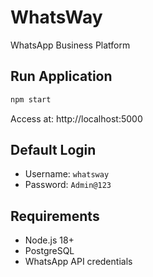 # WhatsWay

WhatsApp Business Platform

## Run Application

```bash
npm start
```

Access at: http://localhost:5000

## Default Login
- Username: `whatsway`  
- Password: `Admin@123`

## Requirements
- Node.js 18+
- PostgreSQL
- WhatsApp API credentials